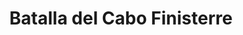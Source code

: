 ﻿---
title: "Batalla del Cabo Finisterre"
permalink: periodes_734.html
layout: periode
dataInici: 1805-07-22
sidebar: periodes
pares:
  - 733:
    title: "Guerra Anglo-Española"
    dataInici: "(1804-12-14)"
    dataFi: "(1809-01-14)"

fills:
jocsPrincipals:
jocsEscenaris:
jocsEpoca:
  - title: "Flying Colors"
    bggId: 8730
    escenari: "Cape Finisterre"
    dataInici: 
    dataFi: 

jocsEpocaEscenaris:
---
